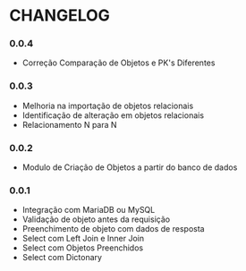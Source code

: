 # CHANGELOG

### 0.0.4
* Correção Comparação de Objetos e PK's Diferentes

### 0.0.3
* Melhoria na importação de objetos relacionais
* Identificação de alteração em objetos relacionais
* Relacionamento N para N

### 0.0.2
* Modulo de Criação de Objetos a partir do banco de dados

### 0.0.1
* Integração com MariaDB ou MySQL
* Validação de objeto antes da requisição
* Preenchimento de objeto com dados de resposta
* Select com Left Join e Inner Join
* Select com Objetos Preenchidos
* Select com Dictonary
